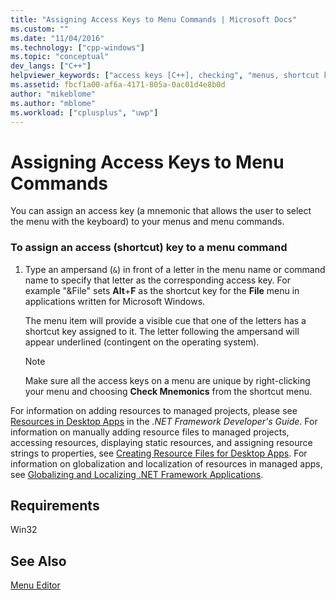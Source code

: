 ```yaml
---
title: "Assigning Access Keys to Menu Commands | Microsoft Docs"
ms.custom: ""
ms.date: "11/04/2016"
ms.technology: ["cpp-windows"]
ms.topic: "conceptual"
dev_langs: ["C++"]
helpviewer_keywords: ["access keys [C++], checking", "menus, shortcut keys", "keyboard shortcuts [C++], command assignments", "access keys [C++], assigning", "mnemonics, adding to menus", "keyboard shortcuts [C++], uniqueness checking", "mnemonics, uniqueness checking", "Check Mnemonics command"]
ms.assetid: fbcf1a00-af6a-4171-805a-0ac01d4e8b0d
author: "mikeblome"
ms.author: "mblome"
ms.workload: ["cplusplus", "uwp"]
---
```

# Assigning Access Keys to Menu Commands

You can assign an access key (a mnemonic that allows the user to select the menu with the keyboard) to your menus and menu commands.

### To assign an access (shortcut) key to a menu command

1. Type an ampersand (`&`) in front of a letter in the menu name or command name to specify that letter as the corresponding access key. For example "&File" sets **Alt**+**F** as the shortcut key for the **File** menu in applications written for Microsoft Windows.

   The menu item will provide a visible cue that one of the letters has a shortcut key assigned to it. The letter following the ampersand will appear underlined (contingent on the operating system).

   > [!NOTE]
   > Make sure all the access keys on a menu are unique by right-clicking your menu and choosing **Check Mnemonics** from the shortcut menu.

For information on adding resources to managed projects, please see [Resources in Desktop Apps](/dotnet/framework/resources/index) in the *.NET Framework Developer's Guide*. For information on manually adding resource files to managed projects, accessing resources, displaying static resources, and assigning resource strings to properties, see [Creating Resource Files for Desktop Apps](/dotnet/framework/resources/creating-resource-files-for-desktop-apps). For information on globalization and localization of resources in managed apps, see [Globalizing and Localizing .NET Framework Applications](/dotnet/standard/globalization-localization/index).

## Requirements

Win32

## See Also

[Menu Editor](../windows/menu-editor.md)